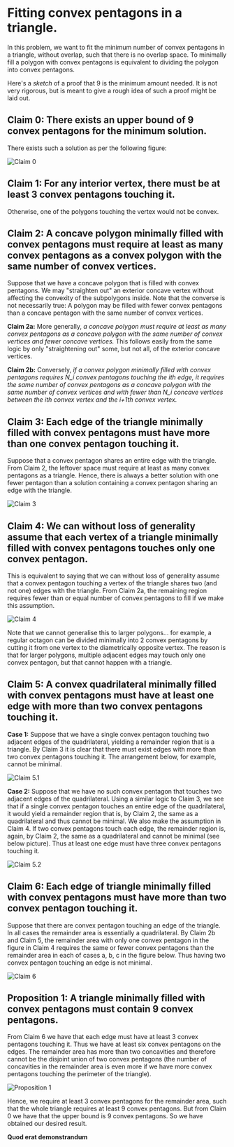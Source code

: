 Fitting convex pentagons in a triangle.
=========
In this problem, we want to fit the minimum number of convex pentagons in a triangle, without overlap, such that there is no overlap space. To minimally fill a polygon with convex pentagons is equivalent to dividing the polygon into convex pentagons.

Here's a _sketch_ of a proof that 9 is the minimum amount needed. It is not very rigorous, but is meant to give a rough idea of such a proof might be laid out.

Claim 0: There exists an upper bound of 9 convex pentagons for the minimum solution.
-------

There exists such a solution as per the following figure:

![Claim 0](blog/blog/triangle_claim0.svg)

Claim 1: For any interior vertex, there must be at least 3 convex pentagons touching it.
-------

Otherwise, one of the polygons touching the vertex would not be convex.

Claim 2: A concave polygon minimally filled with convex pentagons must require at least as many convex pentagons as a convex polygon with the same number of convex vertices.
-------

Suppose that we have a concave polygon that is filled with convex pentagons. We may "straighten out" an exterior concave vertex without affecting the convexity of the subpolygons inside. Note that the converse is not necessarily true: A polygon may be filled with fewer convex pentagons than a concave pentagon with the same number of convex vertices.

**Claim 2a:** More generally, _a concave polygon must require at least as many convex pentagons as a concave polygon with the same number of convex vertices and fewer concave vertices._ This follows easily from the same logic by only "straightening out" some, but not all, of the exterior concave vertices.

**Claim 2b:** Conversely, _if a convex polygon minimally filled with convex pentagons requires N_i convex pentagons touching the ith edge, it requires the same number of convex pentagons as a concave polygon with the same number of convex vertices and with fewer than N_i concave vertices between the ith convex vertex and the i+1th convex vertex._

Claim 3: Each edge of the triangle minimally filled with convex pentagons must have more than one convex pentagon touching it.
-------

Suppose that a convex pentagon shares an entire edge with the triangle. From Claim 2, the leftover space must require at least as many convex pentagons as a triangle. Hence, there is always a better solution with one fewer pentagon than a solution containing a convex pentagon sharing an edge with the triangle.

![Claim 3](blog/blog/triangle_claim3.svg)

Claim 4: We can without loss of generality assume that each vertex of a triangle minimally filled with convex pentagons touches only one convex pentagon.
-------

This is equivalent to saying that we can without loss of generality assume that a convex pentagon touching a vertex of the triangle shares two (and not one) edges with the triangle. From Claim 2a, the remaining region requires fewer than or equal number of convex pentagons to fill if we make this assumption.

![Claim 4](blog/blog/triangle_claim4.svg)

Note that we cannot generalise this to larger polygons... for example, a regular octagon can be divided minimally into 2 convex pentagons by cutting it from one vertex to the diametrically opposite vertex. The reason is that for larger polygons, multiple adjacent edges may touch only one convex pentagon, but that cannot happen with a triangle.

Claim 5: A convex quadrilateral minimally filled with convex pentagons must have at least one edge with more than two convex pentagons touching it.
-------

**Case 1:** Suppose that we have a single convex pentagon touching two adjacent edges of the quadrilateral, yielding a remainder region that is a triangle. By Claim 3 it is clear that there must exist edges with more than two convex pentagons touching it. The arrangement below, for example, cannot be minimal.

![Claim 5.1](blog/blog/triangle_claim5a.svg)

**Case 2:** Suppose that we have no such convex pentagon that touches two adjacent edges of the quadrilateral. Using a similar logic to Claim 3, we see that if a single convex pentagon touches an entire edge of the quadrilateral, it would yield a remainder region that is, by Claim 2, the same as a quadrilateral and thus cannot be minimal. We also make the assumption in Claim 4. If two convex pentagons touch each edge, the remainder region is, again, by Claim 2, the same as a quadrilateral and cannot be minimal (see below picture). Thus at least one edge must have three convex pentagons touching it.

![Claim 5.2](blog/blog/triangle_claim5.svg)

Claim 6: Each edge of triangle minimally filled with convex pentagons must have more than two convex pentagon touching it.
-------

Suppose that there are convex pentagon touching an edge of the triangle. In all cases the remainder area is essentially a quadrilateral. By Claim 2b and Claim 5, the remainder area with only one convex pentagon in the figure in Claim 4 requires the same or fewer convex pentagons than the remainder area in each of cases a, b, c in the figure below. Thus having two convex pentagon touching an edge is not minimal.

![Claim 6](blog/blog/triangle_claim6.svg)

Proposition 1: A triangle minimally filled with convex pentagons must contain 9 convex pentagons.
------

From Claim 6 we have that each edge must have at least 3 convex pentagons touching it. Thus we have at least six convex pentagons on the edges. The remainder area has more than two concavities and therefore cannot be the disjoint union of two convex pentagons (the number of concavities in the remainder area is even more if we have more convex pentagons touching the perimeter of the triangle).

![Proposition 1](blog/blog/triangle_claim7.svg)

Hence, we require at least 3 convex pentagons for the remainder area, such that the whole triangle requires at least 9 convex pentagons. But from Claim 0 we have that the upper bound is 9 convex pentagons. So we have obtained our desired result.

**Quod erat demonstrandum**
